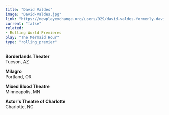 ```yaml
---
title: "David Valdes"
image: "David-Valdes.jpg"
link: "https://newplayexchange.org/users/929/david-valdes-formerly-david-valdes-greenwood"
current: "false"
related:
- Rolling World Premieres
play: "The Mermaid Hour"
type: "rolling_premier"
---
```


**Borderlands Theater**\
Tucson, AZ

**Milagro**\
Portland, OR

**Mixed Blood Theatre**\
Minneapolis, MN

**Actor&#039;s Theatre of Charlotte**\
Charlotte, NC
